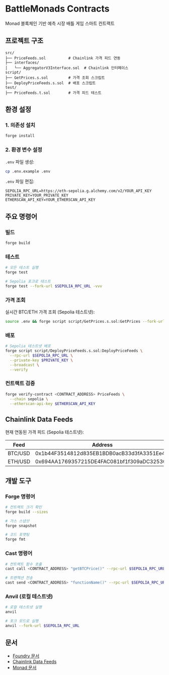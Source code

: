 # BattleMonads Contracts

Monad 블록체인 기반 예측 시장 배틀 게임 스마트 컨트랙트

## 프로젝트 구조

```
src/
├── PriceFeeds.sol          # Chainlink 가격 피드 연동
├── interfaces/
│   └── AggregatorV3Interface.sol  # Chainlink 인터페이스
script/
├── GetPrices.s.sol         # 가격 조회 스크립트
├── DeployPriceFeeds.s.sol  # 배포 스크립트
test/
├── PriceFeeds.t.sol        # 가격 피드 테스트
```

## 환경 설정

### 1. 의존성 설치

```bash
forge install
```

### 2. 환경 변수 설정

`.env` 파일 생성:

```bash
cp .env.example .env
```

`.env` 파일 편집:
```
SEPOLIA_RPC_URL=https://eth-sepolia.g.alchemy.com/v2/YOUR_API_KEY
PRIVATE_KEY=YOUR_PRIVATE_KEY
ETHERSCAN_API_KEY=YOUR_ETHERSCAN_API_KEY
```

## 주요 명령어

### 빌드

```bash
forge build
```

### 테스트

```bash
# 모든 테스트 실행
forge test

# Sepolia 포크로 테스트
forge test --fork-url $SEPOLIA_RPC_URL -vvv
```

### 가격 조회

실시간 BTC/ETH 가격 조회 (Sepolia 테스트넷):

```bash
source .env && forge script script/GetPrices.s.sol:GetPrices --fork-url $SEPOLIA_RPC_URL -vvv
```

### 배포

```bash
# Sepolia 테스트넷 배포
forge script script/DeployPriceFeeds.s.sol:DeployPriceFeeds \
  --rpc-url $SEPOLIA_RPC_URL \
  --private-key $PRIVATE_KEY \
  --broadcast \
  --verify
```

### 컨트랙트 검증

```bash
forge verify-contract <CONTRACT_ADDRESS> PriceFeeds \
  --chain sepolia \
  --etherscan-api-key $ETHERSCAN_API_KEY
```

## Chainlink Data Feeds

현재 연동된 가격 피드 (Sepolia 테스트넷):

| Feed | Address | Decimals |
|------|---------|----------|
| BTC/USD | 0x1b44F3514812d835EB1BDB0acB33d3fA3351Ee43 | 8 |
| ETH/USD | 0x694AA1769357215DE4FAC081bf1f309aDC325306 | 8 |

## 개발 도구

### Forge 명령어

```bash
# 컨트랙트 크기 확인
forge build --sizes

# 가스 스냅샷
forge snapshot

# 코드 포맷팅
forge fmt
```

### Cast 명령어

```bash
# 컨트랙트 함수 호출
cast call <CONTRACT_ADDRESS> "getBTCPrice()" --rpc-url $SEPOLIA_RPC_URL

# 트랜잭션 전송
cast send <CONTRACT_ADDRESS> "functionName()" --rpc-url $SEPOLIA_RPC_URL --private-key $PRIVATE_KEY
```

### Anvil (로컬 테스트넷)

```bash
# 로컬 테스트넷 실행
anvil

# 포크 모드로 실행
anvil --fork-url $SEPOLIA_RPC_URL
```

## 문서

- [Foundry 문서](https://book.getfoundry.sh/)
- [Chainlink Data Feeds](https://docs.chain.link/data-feeds)
- [Monad 문서](https://docs.monad.xyz/)